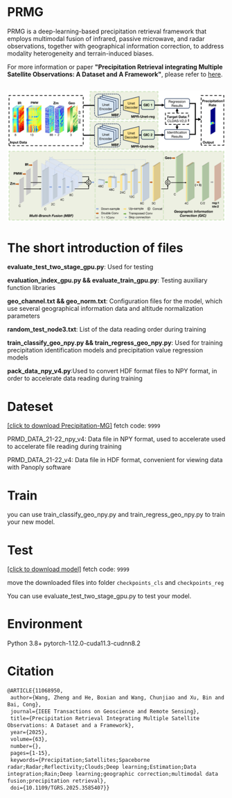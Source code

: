 # PRMG
PRMG is a deep-learning-based precipitation retrieval framework that employs multimodal fusion of infrared, passive microwave, and radar observations, together with geographical information correction, to address modality heterogeneity and terrain-induced biases.

For more information or paper **"Precipitation Retrieval integrating Multiple Satellite Observations: A Dataset and A Framework"**, please refer to [here](https://ieeexplore.ieee.org/abstract/document/11068950).


![image](https://github.com/Zjut-MultimediaPlus/PRMG/blob/main/img.png)
---

# The short introduction of files

**evaluate_test_two_stage_gpu.py**: Used for testing

**evaluation_index_gpu.py  && evaluate_train_gpu.py**: Testing auxiliary function libraries

**geo_channel.txt && geo_norm.txt**: Configuration files for the model, which use several geographical information data and altitude normalization parameters

**random_test_node3.txt**: List of the data reading order during training

**train_classify_geo_npy.py && train_regress_geo_npy.py**: Used for training precipitation identification models and precipitation value regression models

**pack_data_npy_v4.py**:Used to convert HDF format files to NPY format, in order to accelerate data reading during training

 

# Dateset

[[click to download Precipitation-MG]](https://pan.baidu.com/s/1Ciku8U78znWDX4ITD62TfA?pwd=9999)
fetch code: ```9999```

PRMD_DATA_21-22_npy_v4: Data file in NPY format, used to accelerate used to accelerate file reading during training

PRMD_DATA_21-22_v4: Data file in HDF format, convenient for viewing data with Panoply software

 

# Train

you can use train_classify_geo_npy.py and train_regress_geo_npy.py to train your new model.

 
# Test
[[click to download model]](https://pan.baidu.com/s/1-QbBTii8Ti2UYdn7MThGSw?pwd=9999)
fetch code: ```9999```

move the downloaded files into folder  ```checkpoints_cls``` and ```checkpoints_reg```  

You can use evaluate_test_two_stage_gpu.py to test your model.

 

# Environment
Python 3.8+ pytorch-1.12.0-cuda11.3-cudnn8.2 

# Citation
 ```
@ARTICLE{11068950,
  author={Wang, Zheng and He, Boxian and Wang, Chunjiao and Xu, Bin and Bai, Cong},
  journal={IEEE Transactions on Geoscience and Remote Sensing}, 
  title={Precipitation Retrieval Integrating Multiple Satellite Observations: A Dataset and a Framework}, 
  year={2025},
  volume={63},
  number={},
  pages={1-15},
  keywords={Precipitation;Satellites;Spaceborne radar;Radar;Reflectivity;Clouds;Deep learning;Estimation;Data integration;Rain;Deep learning;geographic correction;multimodal data fusion;precipitation retrieval},
  doi={10.1109/TGRS.2025.3585407}} 
  ```
